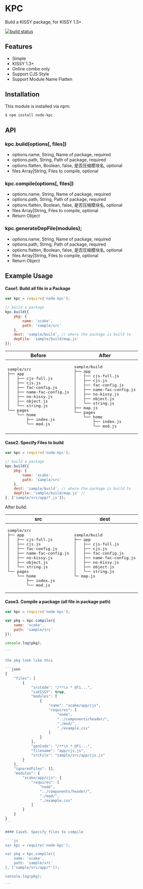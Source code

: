 # KPC

Build a KISSY package, for KISSY 1.3+.

[![build status](https://secure.travis-ci.org/abc-team/node-kpc.png)](http://travis-ci.org/abc-team/node-kpc)

## Features

- Simple
- KISSY 1.3+
- Online combo only
- Support CJS Style
- Support Module Name Flatten

## Installation

This module is installed via npm:

``` bash
$ npm install node-kpc
```

## API

### kpc.build(options[, files])
- options.name, String, Name of package, required
- options.path, String, Path of package, required
- options.flatten, Boolean, false, 是否压缩模块名, optional
- files Array|String, Files to compile, optional


### kpc.compile(options[, files])

- options.name, String, Name of package, required
- options.path, String, Path of package, required
- options.flatten, Boolean, false, 是否压缩模块名, optional
- files Array|String, Files to compile, optional
- Return Object

### kpc.generateDepFile(modules);

- options.name, String, Name of package, required
- options.path, String, Path of package, required
- options.flatten, Boolean, false, 是否压缩模块名, optional
- files Array|String, Files to compile, optional
- Return Object


## Example Usage

#### Case1. Build all file in a Package

``` js
var kpc = require('node-kpc');

// build a package
kpc.build({
    pkg: {
        name: 'xcake',
        path: 'sample/src'
    },
    dest: 'sample/build', // where the package is build to
    depFile: 'sample/build/map.js'
});

```


<table>
    <thead>
        <tr>
            <th>Before</th>
            <th>After</th>
        </tr>
    </thead>
    <tbody>
        <tr>
            <td>
<pre>
sample/src
├── app
│   ├── cjs-full.js
│   ├── cjs.js
│   ├── fac-config.js
│   ├── name-fac-config.js
│   ├── no-kissy.js
│   ├── object.js
│   └── string.js
└── pages
    └── home
        ├── index.js
        └── mod.js
</pre>
            </td>
            <td>
<pre>
sample/build
├── app
│   ├── cjs-full.js
│   ├── cjs.js
│   ├── fac-config.js
│   ├── name-fac-config.js
│   ├── no-kissy.js
│   ├── object.js
│   └── string.js
├── map.js
└── pages
    └── home
        ├── index.js
        └── mod.js
</pre>
            </td>
        </tr>
    </tbody>
</table>

#### Case2. Specify Files to build

``` js
var kpc = require('node-kpc');

// build a package
kpc.build({
    pkg: {
        name: 'xcake',
        path: 'sample/src'
    },
    dest: 'sample/build', // where the package is build to
    depFile: 'sample/build/map.js' //
}, ['sample/src/app/*.js']);

```
After build:
<table>
    <thead>
        <tr>
            <th>src</th>
            <th>dest</th>
        </tr>
    </thead>
    <tbody>
        <tr>
            <td>
<pre>
sample/src
├── app
│   ├── cjs-full.js
│   ├── cjs.js
│   ├── fac-config.js
│   ├── name-fac-config.js
│   ├── no-kissy.js
│   ├── object.js
│   └── string.js
└── pages
    └── home
        ├── index.js
        └── mod.js
</pre>
            </td>
            <td>
<pre>
sample/build
├── app
│   ├── cjs-full.js
│   ├── cjs.js
│   ├── fac-config.js
│   ├── name-fac-config.js
│   ├── no-kissy.js
│   ├── object.js
│   └── string.js
└─ map.js

</pre>
            </td>
        </tr>
    </tbody>
</table>



#### Case3. Compile a package (all file in package path)

````js
var kpc = require('node-kpc');

var pkg = kpc.compile({
    name: 'xcake',
    path: 'sample/src'
});

console.log(pkg);

```

the pkg look like this

```json
{
    "files": [
        {
            "srcCode": "/**\n * @fi...",
            "isKISSY": true,
            "modules": [
                {
                    "name": "xcake/app/cjs",
                    "requires": [
                        "node",
                        "../components/header/",
                        "./mod/",
                        "./example.css"
                    ]
                }
            ],
            "genCode": "/**\n * @fi...",
            "filename": "app/cjs.js",
            "srcFile": "sample/src/app/cjs.js"
        }
    ],
    "ignoredFiles": [],
    "modules": {
        "xcake/app/cjs": {
            "requires": [
                "node",
                "../components/header/",
                "./mod/",
                "./example.css"
            ]
        }
    }
}
```

#### Case5. Specify files to compile

````js
var kpc = require('node-kpc');

var pkg = kpc.compile({
    name: 'xcake',
    path: 'sample/src'
}, ['sample/src/app/*']);

console.log(pkg);

```